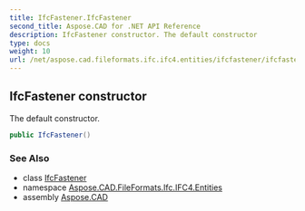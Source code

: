 ```yaml
---
title: IfcFastener.IfcFastener
second_title: Aspose.CAD for .NET API Reference
description: IfcFastener constructor. The default constructor
type: docs
weight: 10
url: /net/aspose.cad.fileformats.ifc.ifc4.entities/ifcfastener/ifcfastener/
---
```

## IfcFastener constructor

The default constructor.

```csharp
public IfcFastener()
```

### See Also

* class [IfcFastener](../)
* namespace [Aspose.CAD.FileFormats.Ifc.IFC4.Entities](../../ifcfastener/)
* assembly [Aspose.CAD](../../../)



